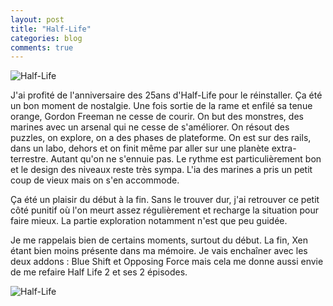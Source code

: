 ```yaml
---
layout: post
title: "Half-Life"
categories: blog
comments: true
---
```


![Half-Life](https://github.com/homeostasie/bouquins/raw/master/_pics/jv/hl/hl-1.jpg)

J'ai profité de l'anniversaire des 25ans d'Half-Life pour le réinstaller. Ça été un bon moment de nostalgie. Une fois sortie de la rame et enfilé sa tenue orange, Gordon Freeman ne cesse de courir. On but des monstres, des marines avec un arsenal qui ne cesse de s'améliorer. On résout des puzzles, on explore, on a des phases de plateforme. On est sur des rails, dans un labo, dehors et on finit même par aller sur une planète extra-terrestre. Autant qu'on ne s'ennuie pas. Le rythme est particulièrement bon et le design des niveaux reste très sympa. L'ia des marines a pris un petit coup de vieux mais on s'en accommode.

Ça été un plaisir du début à la fin. Sans le trouver dur, j'ai retrouver ce petit côté punitif où l'on meurt assez régulièrement et recharge la situation pour faire mieux. La partie exploration notamment n'est que peu guidée. 

Je me rappelais bien de certains moments, surtout du début. La fin, Xen étant bien moins présente dans ma mémoire. Je vais enchaîner avec les deux addons : Blue Shift et Opposing Force mais cela me donne aussi envie de me refaire Half Life 2 et ses 2 épisodes. 

![Half-Life](https://github.com/homeostasie/bouquins/raw/master/_pics/jv/hl/hl.jpg)